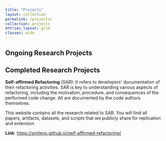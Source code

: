 ```yaml
---
title: "Projects"
layout: collection
permalink: /projects/
collection: projects
entries_layout: grid
classes: wide
---
```


## Ongoing Research Projects

## Completed Research Projects

**Self-affirmed Refactoring** (SAR): It refers to developers' documentation of their refactoring activities. SAR is key to understanding various aspects of refactoring, including the motivation, procedure, and consequences of the performed code change. All are documented by the code authors themselves.

This website contains all the research related to SAR. You will find all papers, artifacts, datasets, and scripts that we publicly share for replication and extension

**Link**: <a> https://smilevo.github.io/self-affirmed-refactoring/</a>
